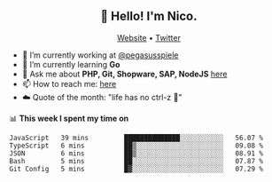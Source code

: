 <h2 align="center">👋 Hello! I'm Nico.</h2>
<p align="center">
  <a href="https://gruselhaus.com">Website</a> •
  <a href="https://twitter.com/NicoFinkernagel">Twitter</a>
</p>


- 🔭 I’m currently working at [@pegasusspiele](https://github.com/pegasusspiele)
- 🌱 I’m currently learning **Go**
- 💬 Ask me about **PHP, Git, Shopware, SAP, NodeJS** [here](https://github.com/gruselhaus/gruselhaus/issues)
- 📫 How to reach me: [here](https://github.com/gruselhaus/gruselhaus/issues)
- ☁️ Quote of the month: "life has no ctrl-z 🌴"

📊 **This week I spent my time on**
<!--START_SECTION:waka-->
```text
JavaScript   39 mins         ██████████████░░░░░░░░░░░   56.07 % 
TypeScript   6 mins          ██▒░░░░░░░░░░░░░░░░░░░░░░   09.08 % 
JSON         6 mins          ██▒░░░░░░░░░░░░░░░░░░░░░░   08.91 % 
Bash         5 mins          ██░░░░░░░░░░░░░░░░░░░░░░░   07.87 % 
Git Config   5 mins          █▓░░░░░░░░░░░░░░░░░░░░░░░   07.29 % 
```
<!--END_SECTION:waka-->
